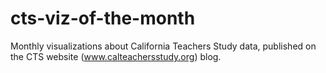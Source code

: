 # cts-viz-of-the-month
Monthly visualizations about California Teachers Study data, published on the CTS website (www.calteachersstudy.org) blog.

